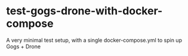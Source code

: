 # test-gogs-drone-with-docker-compose
A very minimal test setup, with a single docker-compose.yml to spin up Gogs + Drone

